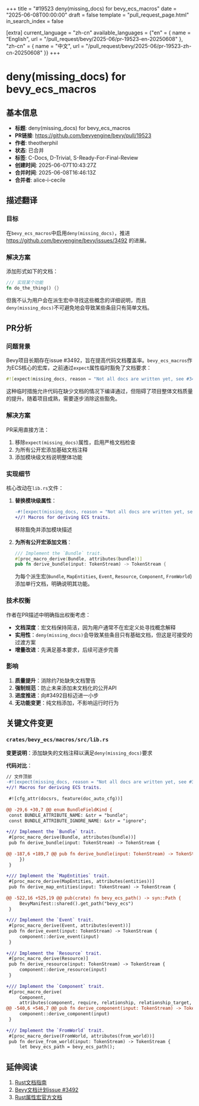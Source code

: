 +++
title = "#19523 deny(missing_docs) for bevy_ecs_macros"
date = "2025-06-08T00:00:00"
draft = false
template = "pull_request_page.html"
in_search_index = false

[extra]
current_language = "zh-cn"
available_languages = {"en" = { name = "English", url = "/pull_request/bevy/2025-06/pr-19523-en-20250608" }, "zh-cn" = { name = "中文", url = "/pull_request/bevy/2025-06/pr-19523-zh-cn-20250608" }}
+++

# deny(missing_docs) for bevy_ecs_macros

## 基本信息
- **标题**: deny(missing_docs) for bevy_ecs_macros
- **PR链接**: https://github.com/bevyengine/bevy/pull/19523
- **作者**: theotherphil
- **状态**: 已合并
- **标签**: C-Docs, D-Trivial, S-Ready-For-Final-Review
- **创建时间**: 2025-06-07T10:43:27Z
- **合并时间**: 2025-06-08T16:46:13Z
- **合并者**: alice-i-cecile

## 描述翻译
### 目标
在`bevy_ecs_macros`中启用`deny(missing_docs)`，推进 https://github.com/bevyengine/bevy/issues/3492 的进展。

### 解决方案
添加形式如下的文档：
```rust
/// 实现某个功能
fn do_the_thing() {}
```
但我不认为用户会在派生宏中寻找这些概念的详细说明，而且`deny(missing_docs)`不可避免地会导致某些条目只有简单文档。

## PR分析

### 问题背景
Bevy项目长期存在issue #3492，旨在提高代码文档覆盖率。`bevy_ecs_macros`作为ECS核心的宏库，之前通过`expect`属性临时豁免了文档要求：
```rust
#![expect(missing_docs, reason = "Not all docs are written yet, see #3492.")]
```
这种临时措施允许代码在缺少文档的情况下编译通过，但阻碍了项目整体文档质量的提升。随着项目成熟，需要逐步消除这些豁免。

### 解决方案
PR采用直接方法：
1. 移除`expect(missing_docs)`属性，启用严格文档检查
2. 为所有公开宏添加基础文档注释
3. 添加模块级文档说明整体功能

### 实现细节
核心改动在`lib.rs`文件：
1. **替换模块级属性**：
   ```diff
   -#![expect(missing_docs, reason = "Not all docs are written yet, see #3492.")]
   +//! Macros for deriving ECS traits.
   ```
   移除豁免并添加模块描述

2. **为所有公开宏添加文档**：
   ```rust
   /// Implement the `Bundle` trait.
   #[proc_macro_derive(Bundle, attributes(bundle))]
   pub fn derive_bundle(input: TokenStream) -> TokenStream {
   ```
   为每个派生宏(`Bundle`, `MapEntities`, `Event`, `Resource`, `Component`, `FromWorld`)添加单行文档，明确说明其功能。

### 技术权衡
作者在PR描述中明确指出权衡考虑：
- **文档深度**：宏文档保持简洁，因为用户通常不在宏定义处寻找概念解释
- **实用性**：`deny(missing_docs)`会导致某些条目只有基础文档，但这是可接受的过渡方案
- **增量改进**：先满足基本要求，后续可逐步完善

### 影响
1. **质量提升**：消除约7处缺失文档警告
2. **强制规范**：防止未来添加未文档化的公开API
3. **进度推进**：向#3492目标迈进一小步
4. **无功能变更**：纯文档添加，不影响运行时行为

## 关键文件变更

### `crates/bevy_ecs/macros/src/lib.rs`
**变更说明**：添加缺失的文档注释以满足`deny(missing_docs)`要求

**代码对比**：
```diff
// 文件顶部
-#![expect(missing_docs, reason = "Not all docs are written yet, see #3492.")]
+//! Macros for deriving ECS traits.
 
 #![cfg_attr(docsrs, feature(doc_auto_cfg))]
 
@@ -29,6 +30,7 @@ enum BundleFieldKind {
 const BUNDLE_ATTRIBUTE_NAME: &str = "bundle";
 const BUNDLE_ATTRIBUTE_IGNORE_NAME: &str = "ignore";
 
+/// Implement the `Bundle` trait.
 #[proc_macro_derive(Bundle, attributes(bundle))]
 pub fn derive_bundle(input: TokenStream) -> TokenStream {
 
@@ -187,6 +189,7 @@ pub fn derive_bundle(input: TokenStream) -> TokenStream {
     })
 }
 
+/// Implement the `MapEntities` trait.
 #[proc_macro_derive(MapEntities, attributes(entities))]
 pub fn derive_map_entities(input: TokenStream) -> TokenStream {
 
@@ -522,16 +525,19 @@ pub(crate) fn bevy_ecs_path() -> syn::Path {
     BevyManifest::shared().get_path("bevy_ecs")
 }
 
+/// Implement the `Event` trait.
 #[proc_macro_derive(Event, attributes(event))]
 pub fn derive_event(input: TokenStream) -> TokenStream {
     component::derive_event(input)
 }
 
+/// Implement the `Resource` trait.
 #[proc_macro_derive(Resource)]
 pub fn derive_resource(input: TokenStream) -> TokenStream {
     component::derive_resource(input)
 }
 
+/// Implement the `Component` trait.
 #[proc_macro_derive(
     Component,
     attributes(component, require, relationship, relationship_target, entities)
@@ -540,6 +546,7 @@ pub fn derive_component(input: TokenStream) -> TokenStream {
     component::derive_component(input)
 }
 
+/// Implement the `FromWorld` trait.
 #[proc_macro_derive(FromWorld, attributes(from_world))]
 pub fn derive_from_world(input: TokenStream) -> TokenStream {
     let bevy_ecs_path = bevy_ecs_path();
```

## 延伸阅读
1. [Rust文档指南](https://rust-lang.github.io/rfcs/1574-more-api-documentation-conventions.html)
2. [Bevy文档计划issue #3492](https://github.com/bevyengine/bevy/issues/3492)
3. [Rust属性宏官方文档](https://doc.rust-lang.org/reference/procedural-macros.html#attribute-macros)